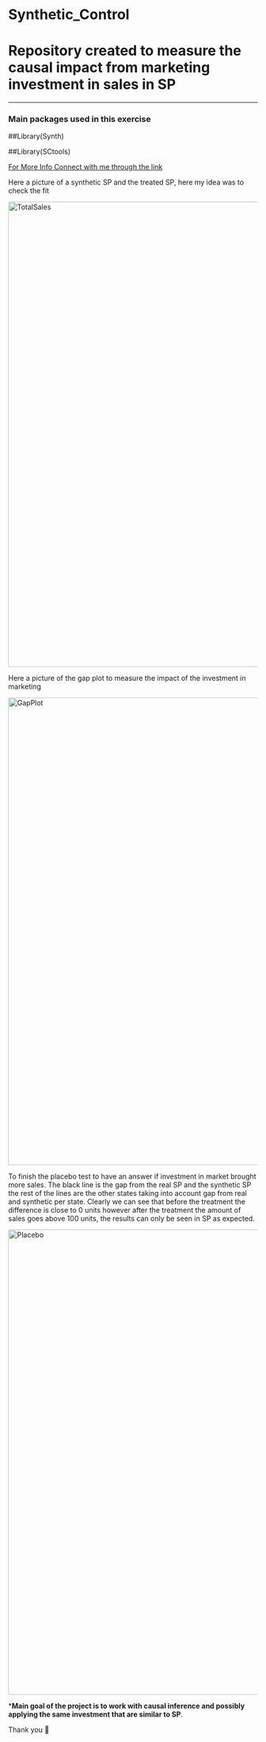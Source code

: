# Synthetic_Control

# Repository created to measure the causal impact from marketing investment in sales in SP

***

### Main packages used in this exercise


##Library(Synth)

##Library(SCtools)



[For More Info Connect with me through the link](https://www.linkedin.com/in/thales-prado-024558139/)


Here a picture of a synthetic SP and the treated SP, here my idea was to check the fit 

<img width="939" alt="TotalSales" src="https://user-images.githubusercontent.com/83819650/218306308-a0945dbc-df4c-4170-8ce3-826e6850ab4d.png">

Here a picture of the gap plot to measure the impact of the investment in marketing


<img width="944" alt="GapPlot" src="https://user-images.githubusercontent.com/83819650/218306493-296415d6-9ab7-4a10-a096-fc972e763fa7.png">


To finish the placebo test to have an answer if investment in market brought more sales. The black line is the gap from the real SP and the synthetic SP the rest of the lines are the other states taking into account gap from real and synthetic per state. Clearly we can see that before the treatment the difference is close to 0 units however after the treatment the amount of sales goes above 100 units, the results can only be seen in SP as expected. 


<img width="939" alt="Placebo" src="https://user-images.githubusercontent.com/83819650/218306536-4b6df545-db30-4dd7-ba68-614d5832cda2.png">


***Main goal of the project is to work with causal inference and possibly applying the same investment that are similar to SP**.


Thank you 🙏


